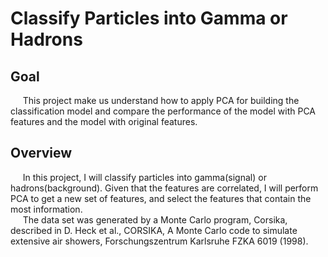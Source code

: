 # Classify Particles into Gamma or Hadrons

## Goal
&nbsp;&nbsp;&nbsp;&nbsp;&nbsp;This project make us understand how to apply PCA for building the classification model and compare the performance of the model with PCA features and  the model with original features.

## Overview
&nbsp;&nbsp;&nbsp;&nbsp;&nbsp;In this project, I will classify particles into gamma(signal) or hadrons(background). Given that the features are correlated, I will perform PCA to get a new set of features, and select the features that contain the most information.<br/>
&nbsp;&nbsp;&nbsp;&nbsp;&nbsp;The data set was generated by a Monte Carlo program, Corsika, described in D. Heck et al., CORSIKA, A Monte Carlo code to simulate extensive air showers, Forschungszentrum Karlsruhe FZKA 6019 (1998).

